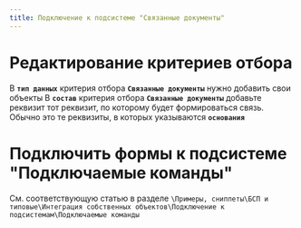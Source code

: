 ```yaml
---
title: Подключение к подсистеме "Связанные документы"
---
```


# Редактирование критериев отбора
В **`тип данных`** критерия отбора **`Связанные документы`** нужно добавить свои объекты
В **`состав`** критерия отбора **`Связанные документы`** добавьте реквизит тот реквизит, по которому будет формироваться связь. Обычно это те реквизиты, в которых указываются **`основания`**

# Подключить формы к подсистеме "Подключаемые команды" 
См. соответствующую статью в разделе `\Примеры, сниппеты\БСП и типовые\Интеграция собственных объектов\Подключение к подсистемам\Подключаемые команды`